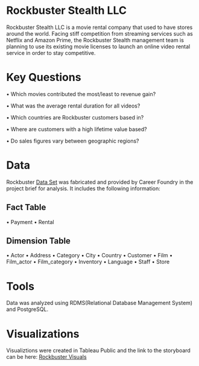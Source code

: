 # Rockbuster Stealth LLC
Rockbuster Stealth LLC is a movie rental company that used to have stores around the world. Facing stiff competition from streaming services such as Netflix and Amazon Prime, the Rockbuster Stealth management team is planning to use its existing movie licenses to launch an online video rental service in order to stay competitive.
# Key Questions
•	Which movies contributed the most/least to revenue gain?

•	What was the average rental duration for all videos?

•	Which countries are Rockbuster customers based in?

•	Where are customers with a high lifetime value based?

•	Do sales figures vary between geographic regions?

# Data
Rockbuster [Data Set](http://www.postgresqltutorial.com/wp-content/uploads/2019/05/dvdrental.zip) was fabricated and provided by Career Foundry in the project brief for analysis. It includes the following information: 
## Fact Table
•	Payment 
•	Rental
## Dimension Table
•	Actor 
•	Address
•	Category 
•	City
•	Country 
•	Customer
•	Film 
•	 Film_actor
•	Film_category 
•	Inventory
•	Language 
•	Staff
•	Store
# Tools
Data was analyzed using RDMS(Relational Database Management System) and PostgreSQL.
# Visualizations
Visualiztions were created in Tableau Public and the link to the storyboard can be here:
[Rockbuster Visuals](https://coach-courses-us.s3.amazonaws.com/exercises/1054/61573/1dff3e7379ab175a2219e257240f212c/Task-3.10--Presentation-_PS.pdf)
